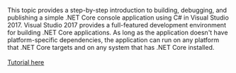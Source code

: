 This topic provides a step-by-step introduction to building, debugging,
and publishing a simple .NET Core console application using C# in Visual Studio 2017.
Visual Studio 2017 provides a full-featured development environment for building .NET Core applications. 
As long as the application doesn't have platform-specific dependencies,
the application can run on any platform that .NET Core targets and on any system that has .NET Core installed.
<br><br>
<a href="https://docs.microsoft.com/en-gb/dotnet/core/tutorials/with-visual-studio">Tutorial here</a>
